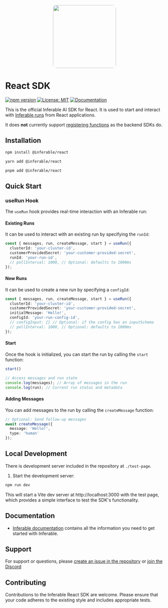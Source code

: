 <p align="center">
  <img src="https://a.inferable.ai/logo-hex.png" width="200" style="border-radius: 10px" />
</p>

# React SDK

[![npm version](https://badge.fury.io/js/%40inferable%2Freact.svg)](https://badge.fury.io/js/%40inferable%2Freact)
[![License: MIT](https://img.shields.io/badge/License-MIT-yellow.svg)](https://opensource.org/licenses/MIT)
[![Documentation](https://img.shields.io/badge/docs-inferable.ai-brightgreen)](https://docs.inferable.ai/)

This is the official Inferable AI SDK for React.
It is used to start and interact with [Inferable runs](https://docs.inferable.ai/pages/runs) from React applications.

It does **not** currently support [registering functions](https://docs.inferable.ai/pages/functions) as the backend SDKs do.

## Installation

```bash
npm install @inferable/react
```

```bash
yarn add @inferable/react
```

```bash
pnpm add @inferable/react
```

## Quick Start

### useRun Hook

The `useRun` hook provides real-time interaction with an Inferable run:


#### Existing Runs
It can be used to interact with an existing run by specifying the `runId`:
```typescript
const { messages, run, createMessage, start } = useRun({
  clusterId: 'your-cluster-id',
  customerProvidedSecret: 'your-customer-provided-secret',
  runId: 'your-run-id',
  // pollInterval: 1000, // Optional: defaults to 1000ms
});
```


#### New Runs

It can be used to create a new run by specifying a `configId`:

```typescript
const { messages, run, createMessage, start } = useRun({
  clusterId: 'your-cluster-id',
  customerProvidedSecret: 'your-customer-provided-secret',
  initialMessage: 'Hello!',
  configId: 'your-run-config-id',
  // configInput: {} // Optional: if the config has an inputSchema
  // pollInterval: 1000, // Optional: defaults to 1000ms
});
```

#### Start

Once the hook is initialized, you can start the run by calling the `start` function:

```typescript
start()

// Access messages and run state
console.log(messages); // Array of messages in the run
console.log(run); // Current run status and metadata
```


#### Adding Messages

You can add messages to the run by calling the `createMessage` function:

```typescript
// Optional: Send follow-up messages
await createMessage({
  message: 'Hello!',
  type: 'human'
});

```

## Local Development

There is development server included in the repository at `./test-page`.

1. Start the development server:
```bash
npm run dev
```

This will start a Vite dev server at http://localhost:3000 with the test page, which provides a simple interface to test the SDK's functionality.

## Documentation

- [Inferable documentation](https://docs.inferable.ai/) contains all the information you need to get started with Inferable.

## Support

For support or questions, please [create an issue in the repository](https://github.com/inferablehq/inferable/issues) or [join the Discord](https://discord.gg/WHcTNeDP)

## Contributing

Contributions to the Inferable React SDK are welcome. Please ensure that your code adheres to the existing style and includes appropriate tests.
